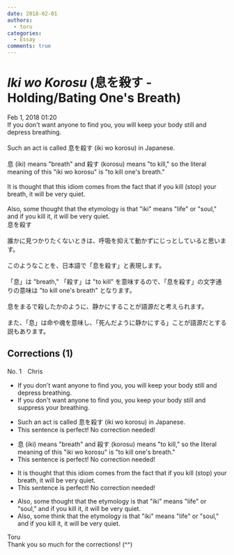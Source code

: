 ```yaml
---
date: 2018-02-01
authors:
  - toru
categories:
  - Essay
comments: true
---
```


# <strong><em>Iki wo Korosu</strong></em> (息を殺す - Holding/Bating One's Breath)
<div class="date">Feb 1, 2018 01:20</div>
<div id="post"><div id="body_show_ori">
If you don't want anyone to find you, you will keep your body still and depress breathing.<br/><br/>Such an act is called 息を殺す (iki wo korosu) in Japanese.<br/><br/>息 (iki) means "breath" and 殺す (korosu) means "to kill," so the literal meaning of this "iki wo korosu" is "to kill one's breath."<br/><br/>It is thought that this idiom comes from the fact that if you kill (stop) your breath, it will be very quiet.<br/><br/>Also, some thought that the etymology is that "iki" means "life" or "soul," and if you kill it, it will be very quiet.
</div></div>

<!-- more -->

<div id="post_ja"><div id="body_show_mo">
息を殺す<br/><br/>誰かに見つかりたくないときは、呼吸を抑えて動かずにじっとしていると思います。<br/><br/>このようなことを、日本語で「息を殺す」と表現します。<br/><br/>「息」は "breath," 「殺す」は "to kill" を意味するので、「息を殺す」の文字通りの意味は "to kill one's breath" となります。<br/><br/>息をまるで殺したかのように、静かにすることが語源だと考えられます。<br/><br/>また、「息」は命や魂を意味し、「死んだように静かにする」ことが語源だとする説もあります。
</div></div>

## Corrections (1)
<div id="block"><div class="first_name"> No. 1　<span class="just_name">Chris</span></div><div id="block2">
<ul class="correction_field">
<li class="incorrect">If you don't want anyone to find you, you will keep your body still and depress breathing.</li>
<li class="corrected correct">
If you don't want anyone to find you, you keep your body still and <span class="f_blue">suppress your </span>breathing.
</li>
</ul>
<ul class="correction_field">
<li class="incorrect">Such an act is called 息を殺す (iki wo korosu) in Japanese.</li>
<li class="corrected perfect">This sentence is perfect! No correction needed!</li>
</ul>
<ul class="correction_field">
<li class="incorrect">息 (iki) means "breath" and 殺す (korosu) means "to kill," so the literal meaning of this "iki wo korosu" is "to kill one's breath."</li>
<li class="corrected perfect">This sentence is perfect! No correction needed!</li>
</ul>
<ul class="correction_field">
<li class="incorrect">It is thought that this idiom comes from the fact that if you kill (stop) your breath, it will be very quiet.</li>
<li class="corrected perfect">This sentence is perfect! No correction needed!</li>
</ul>
<ul class="correction_field">
<li class="incorrect">Also, some thought that the etymology is that "iki" means "life" or "soul," and if you kill it, it will be very quiet.</li>
<li class="corrected correct">
Also, some <span class="f_blue">think</span> that the etymology is that "iki" means "life" or "soul," and if you kill it, it will be very quiet.
</li>
</ul>
</div><div class="name"><span class="just_name">Toru</span><br>
Thank you so much for the corrections! (^^)
</div>
</div>
